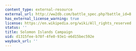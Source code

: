 ```yaml
---
content_type: external-resource
external_url: http://ww2db.com/battle_spec.php?battle_id=8
has_external_license_warning: true
license: https://en.wikipedia.org/wiki/All_rights_reserved
status: ''
title: Solomon Islands Campaign
uid: d1315fee-b78f-4fe0-93e1-e6d15bec592e
wayback_url: ''
---
```

